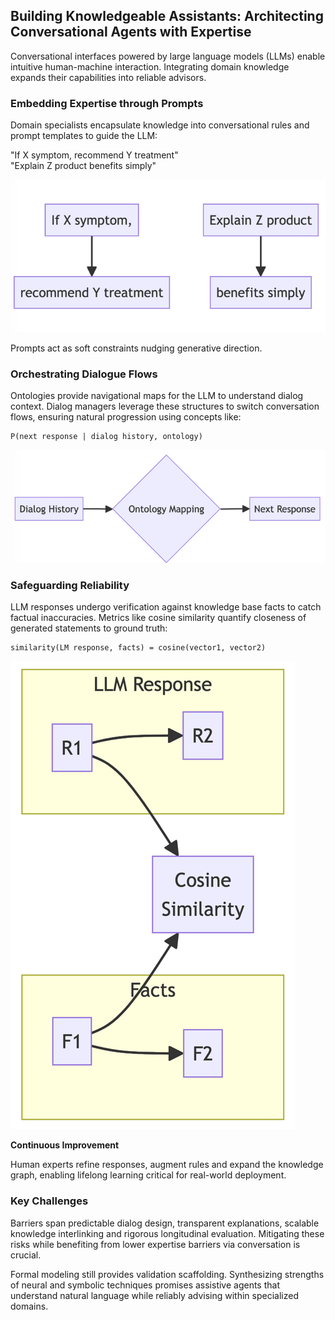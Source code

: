 ## Building Knowledgeable Assistants: Architecting Conversational Agents with Expertise

Conversational interfaces powered by large language models (LLMs) enable intuitive human-machine interaction. Integrating domain knowledge expands their capabilities into reliable advisors.

### Embedding Expertise through Prompts

Domain specialists encapsulate knowledge into conversational rules and prompt templates to guide the LLM:

"If X symptom, recommend Y treatment"  
"Explain Z product benefits simply"

![img_5.png](../images/img_5.png)

Prompts act as soft constraints nudging generative direction.

### Orchestrating Dialogue Flows

Ontologies provide navigational maps for the LLM to understand dialog context. Dialog managers leverage these structures to switch conversation flows, ensuring natural progression using concepts like:

```
P(next response | dialog history, ontology)
```

![img_6.png](../images/img_6.png)

### Safeguarding Reliability

LLM responses undergo verification against knowledge base facts to catch factual inaccuracies. Metrics like cosine similarity quantify closeness of generated statements to ground truth:

```
similarity(LM response, facts) = cosine(vector1, vector2)  
```

![img_7.png](../images/img_7.png)

**Continuous Improvement**

Human experts refine responses, augment rules and expand the knowledge graph, enabling lifelong learning critical for real-world deployment.

### Key Challenges

Barriers span predictable dialog design, transparent explanations, scalable knowledge interlinking and rigorous longitudinal evaluation. Mitigating these risks while benefiting from lower expertise barriers via conversation is crucial.

Formal modeling still provides validation scaffolding. Synthesizing strengths of neural and symbolic techniques promises assistive agents that understand natural language while reliably advising within specialized domains.
